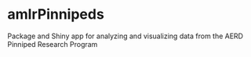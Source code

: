 # amlrPinnipeds
Package and Shiny app for analyzing and visualizing data from the AERD Pinniped Research Program
